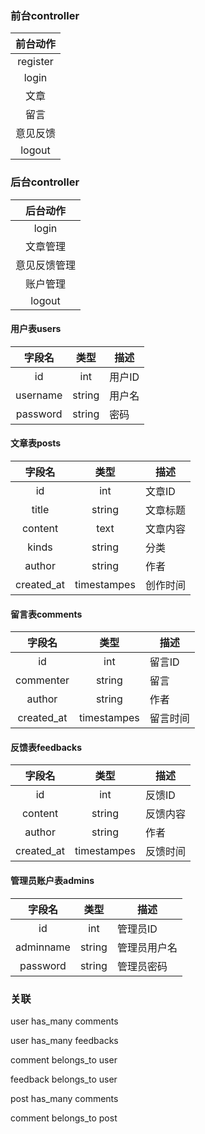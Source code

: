 ### 前台controller
|前台动作    |
|:--------:|
|register  |
|login     |
|文章       |
|留言       |
|意见反馈   |
|logout    |

### 后台controller
|后台动作    |
|:--------:|
|login  |
|文章管理     |
|意见反馈管理       |
|账户管理       |
|logout    |

#### 用户表users

|字段名    |类型  |描述|
|:--------:|:----:|----|
|id        |int   |用户ID|
|username  |string|用户名|
|password  |string|密码|

#### 文章表posts

|字段名    |类型  |描述|
|:--------:|:----:|----|
|id        |int   |文章ID|
|title  |string|文章标题|
|content  |text|文章内容|
|kinds  |string|分类|
|author  |string|作者|
|created_at  |timestampes|创作时间|

#### 留言表comments

|字段名    |类型  |描述|
|:--------:|:----:|----|
|id        |int   |留言ID|
|commenter  |string|留言|
|author  |string|作者|
|created_at  |timestampes|留言时间|

#### 反馈表feedbacks

|字段名    |类型  |描述|
|:--------:|:----:|----|
|id        |int   |反馈ID|
|content  |string|反馈内容|
|author  |string|作者|
|created_at  |timestampes|反馈时间|

#### 管理员账户表admins

|字段名    |类型  |描述|
|:--------:|:----:|----|
|id        |int   |管理员ID|
|adminname  |string|管理员用户名|
|password  |string|管理员密码|

### 关联
user has_many comments

user has_many feedbacks

comment belongs_to user

feedback belongs_to user

post has_many comments

comment belongs_to post

